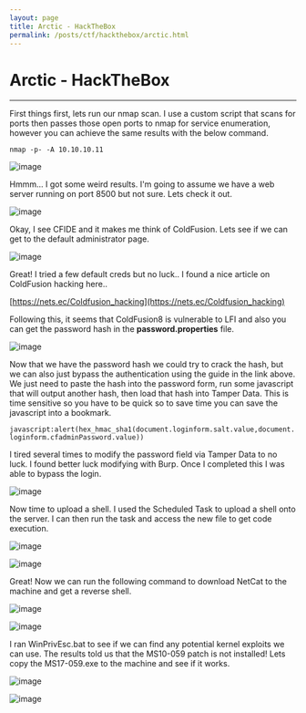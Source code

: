 ```yaml
---
layout: page
title: Arctic - HackTheBox
permalink: /posts/ctf/hackthebox/arctic.html
---
```


# Arctic - HackTheBox
----

First things first, lets run our nmap scan.  I use a custom script that scans for ports then passes those open ports to nmap for service enumeration, however you can achieve the same results with the below command.

`nmap -p- -A 10.10.10.11`

![image](https://user-images.githubusercontent.com/50459517/110968601-59dedc80-831d-11eb-9085-b4882f4bdca5.png)

Hmmm... I got some weird results.  I'm going to assume we have a web server running on port 8500 but not sure.  Lets check it out.

![image](https://user-images.githubusercontent.com/50459517/110968628-62cfae00-831d-11eb-9e87-306b70c5c6c7.png)

Okay, I see CFIDE and it makes me think of ColdFusion.  Lets see if we can get to the default administrator page.

![image](https://user-images.githubusercontent.com/50459517/110968661-6cf1ac80-831d-11eb-9d60-474821007356.png)

Great!  I tried a few default creds but no luck.. I found a nice article on ColdFusion hacking here..

[https://nets.ec/Coldfusion_hacking](https://nets.ec/Coldfusion_hacking)

Following this, it seems that ColdFusion8 is vulnerable to LFI and also you can get the password hash in the **password.properties** file.

![image](https://user-images.githubusercontent.com/50459517/110968779-8abf1180-831d-11eb-9266-eee87c618ac0.png)

Now that we have the password hash we could try to crack the hash, but we can also just bypass the authentication using the guide in the link above.  We just need to paste the hash into the password form, run some javascript that will output another hash, then load that hash into Tamper Data.  This is time sensitive so you have to be quick so to save time you can save the javascript into a bookmark. 

`javascript:alert(hex_hmac_sha1(document.loginform.salt.value,document.loginform.cfadminPassword.value))`

I tired several times to modify the password field via Tamper Data to no luck.  I found better luck modifying with Burp.  Once I completed this I was able to bypass the login.

![image](https://user-images.githubusercontent.com/50459517/110968810-96aad380-831d-11eb-97f9-0c4a94d86deb.png)

Now time to upload a shell.  I used the Scheduled Task to upload a shell onto the server.  I can then run the task and access the new file to get code execution.

![image](https://user-images.githubusercontent.com/50459517/110968846-a2969580-831d-11eb-8b79-bcdd7bd1d6e0.png)

![image](https://user-images.githubusercontent.com/50459517/110968888-acb89400-831d-11eb-8b74-ab130367c5a1.png)

Great!  Now we can run the following command to download NetCat to the machine and get a reverse shell.

![image](https://user-images.githubusercontent.com/50459517/110968932-b7732900-831d-11eb-95cb-c6cf6d36481c.png)

![image](https://user-images.githubusercontent.com/50459517/110968955-bfcb6400-831d-11eb-8e85-9508247c00cb.png)

I ran WinPrivEsc.bat to see if we can find any potential kernel exploits we can use.  The results told us that the MS10-059 patch is not installed!  Lets copy the MS17-059.exe to the machine and see if it works.

![image](https://user-images.githubusercontent.com/50459517/110968980-c8239f00-831d-11eb-844f-c0a3fab63d2e.png)

![image](https://user-images.githubusercontent.com/50459517/110969016-d1147080-831d-11eb-854b-e90754610b9b.png)
